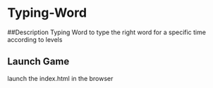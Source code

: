 # Typing-Word
##Description
Typing Word to type the right word for a specific time according to levels 
## Launch Game
launch the index.html in the browser
